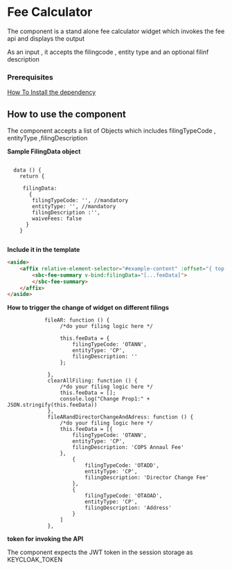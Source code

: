 # Fee Calculator

The component is a stand alone fee calculator widget which invokes the fee api and displays the output

As an input , it accepts the filingcode , entity type and an optional filinf description

### Prerequisites

 [How To Install the dependency](../install/README.md) 


 
## How to use the component

The component accepts a list of Objects which includes filingTypeCode , entityType ,filingDescription

**Sample FilingData object** 

```

  data () {
    return {

     filingData:
       {
        filingTypeCode: '', //mandatory
        entityType: '', //mandatory
        filingDescription :'',
        waiveFees: false
      }
    }


```

**Include it in the template**

```html 
<aside>
    <affix relative-element-selector="#example-content" :offset="{ top: 120, bottom: 40 }">
        <sbc-fee-summary v-bind:filingData="[...feeData]">
        </sbc-fee-summary>
    </affix>
</aside>

 ```

**How to trigger the change of widget on different filings**

``` vue
            fileAR: function () {
                 /*do your filing logic here */
 
                 this.feeData = {
                     filingTypeCode: 'OTANN',
                     entityType: 'CP',
                     filingDescription: ''
                 };
 
             },
             clearAllFiling: function () {
                 /*do your filing logic here */
                 this.feeData = [];
                 console.log("Change Prop1:" + JSON.stringify(this.feeData))
             },
             fileARandDirectorChangeAndAdress: function () {
                 /*do your filing logic here */
                 this.feeData = [{
                     filingTypeCode: 'OTANN',
                     entityType: 'CP',
                     filingDescription: 'COPS Annaul Fee'
                 },
                     {
                         filingTypeCode: 'OTADD',
                         entityType: 'CP',
                         filingDescription: 'Director Change Fee'
                     },
                     {
                         filingTypeCode: 'OTAOAD',
                         entityType: 'CP',
                         filingDescription: 'Address'
                     }
                 ]
             },
   ```
    
    
**token for invoking the API**

The component expects the JWT token in the session storage  as KEYCLOAK_TOKEN

